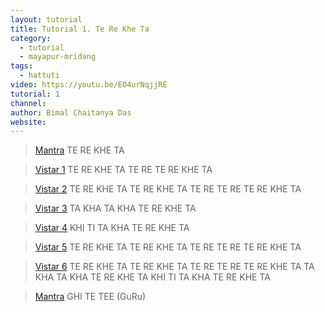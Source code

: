 ```yaml
---
layout: tutorial
title: Tutorial 1. Te Re Khe Ta
category:
  - tutorial
  - mayapur-mridang
tags:
  - hattuti
video: https://youtu.be/EO4urNqjjRE
tutorial: 1
channel:
author: Bimal Chaitanya Das
website:
---
```



> [Mantra](https://youtu.be/EO4urNqjjRE?t=2m08s)
TE RE KHE TA

> [Vistar 1](https://youtu.be/EO4urNqjjRE?t=3m56s)
TE RE KHE TA TE RE TE RE KHE TA
<!-- x4 154 -->

> [Vistar 2](https://youtu.be/EO4urNqjjRE?t=4m32s)
TE RE KHE TA
TE RE KHE TA
TE RE TE RE TE RE KHE TA
<!-- x4 170 -->

> [Vistar 3](https://youtu.be/EO4urNqjjRE?t=5m04s)
TA KHA TA KHA
TE RE KHE TA
<!-- x4 138 -->

> [Vistar 4](https://youtu.be/EO4urNqjjRE?t=5m46s)
KHI TI TA KHA
TE RE KHE TA
<!-- x4 138 -->

> [Vistar 5](https://youtu.be/EO4urNqjjRE?t=ms)
TE RE KHE TA
TE RE KHE TA
TE RE TE RE TE RE KHE TA
<!-- x4 142 -->

> [Vistar 6](https://youtu.be/EO4urNqjjRE?t=6m32s)
TE RE KHE TA
TE RE KHE TA
TE RE TE RE TE RE KHE TA
TA KHA TA KHA
TE RE KHE TA
KHI TI TA KHA
TE RE KHE TA
<!-- x4 138 -->

> [Mantra](https://youtu.be/EO4urNqjjRE?t=7m29s)
GHI TE TEE  (GuRu)
<!-- x4 158 -->
